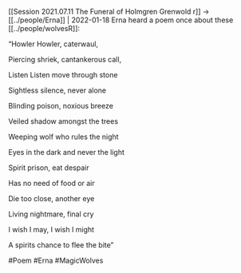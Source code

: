 ---
---

[[Session 2021.07.11 The Funeral of Holmgren Grenwold r]] -> [[../people/Erna]] | 2022-01-18
Erna heard a poem once about these [[../people/wolvesR]]:

“Howler Howler, caterwaul,

Piercing shriek, cantankerous call,

  

Listen Listen move through stone

Sightless silence, never alone

Blinding poison, noxious breeze

Veiled shadow amongst the trees

  

Weeping wolf who rules the night

Eyes in the dark and never the light

Spirit prison, eat despair

Has no need of food or air

Die too close, another eye

Living nightmare, final cry

I wish I may, I wish I might

A spirits chance to flee the bite”

#Poem #Erna #MagicWolves 